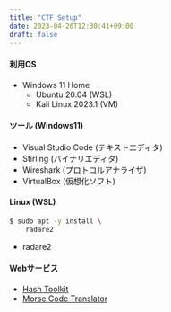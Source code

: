 ```yaml
---
title: "CTF Setup"
date: 2023-04-26T12:30:41+09:00
draft: false
---
```


#### 利用OS
- Windows 11 Home
  - Ubuntu 20.04 (WSL)
  - Kali Linux 2023.1 (VM)

#### ツール (Windows11)
- Visual Studio Code (テキストエディタ)
- Stirling (バイナリエディタ)
- Wireshark (プロトコルアナライザ)
- VirtualBox (仮想化ソフト)

#### Linux (WSL)

```bash
$ sudo apt -y install \
    radare2
```

- radare2

#### Webサービス
- [Hash Toolkit](https://hashtoolkit.com)
- [Morse Code Translator](https://morsedecoder.com)
